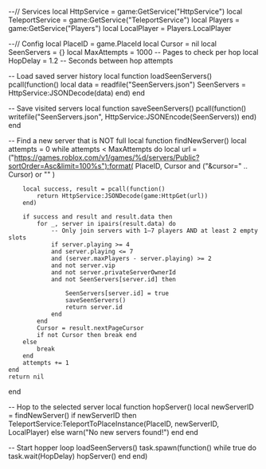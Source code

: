 --// Services
local HttpService = game:GetService("HttpService")
local TeleportService = game:GetService("TeleportService")
local Players = game:GetService("Players")
local LocalPlayer = Players.LocalPlayer

--// Config
local PlaceID = game.PlaceId
local Cursor = nil
local SeenServers = {}
local MaxAttempts = 1000 -- Pages to check per hop
local HopDelay = 1.2 -- Seconds between hop attempts

-- Load saved server history
local function loadSeenServers()
    pcall(function()
        local data = readfile("SeenServers.json")
        SeenServers = HttpService:JSONDecode(data)
    end)
end

-- Save visited servers
local function saveSeenServers()
    pcall(function()
        writefile("SeenServers.json", HttpService:JSONEncode(SeenServers))
    end)
end

-- Find a new server that is NOT full
local function findNewServer()
    local attempts = 0
    while attempts < MaxAttempts do
        local url = ("https://games.roblox.com/v1/games/%d/servers/Public?sortOrder=Asc&limit=100%s"):format(
            PlaceID,
            Cursor and ("&cursor=" .. Cursor) or ""
        )

        local success, result = pcall(function()
            return HttpService:JSONDecode(game:HttpGet(url))
        end)

        if success and result and result.data then
            for _, server in ipairs(result.data) do
                -- Only join servers with 1–7 players AND at least 2 empty slots
                if server.playing >= 4 
                and server.playing <= 7 
                and (server.maxPlayers - server.playing) >= 2 
                and not server.vip 
                and not server.privateServerOwnerId 
                and not SeenServers[server.id] then
                    
                    SeenServers[server.id] = true
                    saveSeenServers()
                    return server.id
                end
            end
            Cursor = result.nextPageCursor
            if not Cursor then break end
        else
            break
        end
        attempts += 1
    end
    return nil
end

-- Hop to the selected server
local function hopServer()
    local newServerID = findNewServer()
    if newServerID then
        TeleportService:TeleportToPlaceInstance(PlaceID, newServerID, LocalPlayer)
    else
        warn("No new servers found!")
    end
end

-- Start hopper loop
loadSeenServers()
task.spawn(function()
    while true do
        task.wait(HopDelay)
        hopServer()
    end
end)
